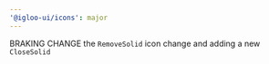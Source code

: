 ```yaml
---
'@igloo-ui/icons': major
---
```


BRAKING CHANGE the `RemoveSolid` icon change and adding a new `CloseSolid`
